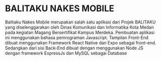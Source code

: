 <h1>BALITAKU NAKES MOBILE</h1>

Balitaku Nakes Mobile merupakan salah satu aplikasi dari Projek BALITAKU yang diselenggarakan oleh Dinas Komunikasi dan Informatika Kota Medan pada kegiatan Magang Bersertifikat Kampus Merdeka.
Pembuatan aplikasi ini menggunakan bahasa pemrograman Javascript. Tampilan Front-End dibuat menggunakan Framework React Native dan Expo sebagai front-end. Sedangkan dari sisi Back-End dibuat dengan menggunakan Node JS dengan framework ExpressJs dan MySQL sebagai Database
